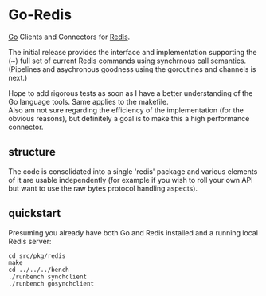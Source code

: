 # Go-Redis

[Go][Go] Clients and Connectors for [Redis][Redis].  

The initial release provides the interface and implementation supporting the (~) full set of current Redis commands using synchrnous call semantics.  (Pipelines and asychronous goodness using the goroutines and channels is next.)

Hope to add rigorous tests as soon as I have a better understanding of the Go language tools.  Same applies to the makefile.  
Also am not sure regarding the efficiency of the implementation (for the obvious reasons), but definitely a goal is to make this a high performance connector.

## structure

The code is consolidated into a single 'redis' package and various elements of it are usable independently (for example if you wish to roll your own API but want to use the raw bytes protocol handling aspects).

## quickstart

Presuming you already have both Go and Redis installed and a running local Redis server:

	cd src/pkg/redis
	make
	cd ../../../bench
	./runbench synchclient
	./runbench gosynchclient


[Go]: http://golang.org/
[Redis]: http://github.com/antirez/redis
